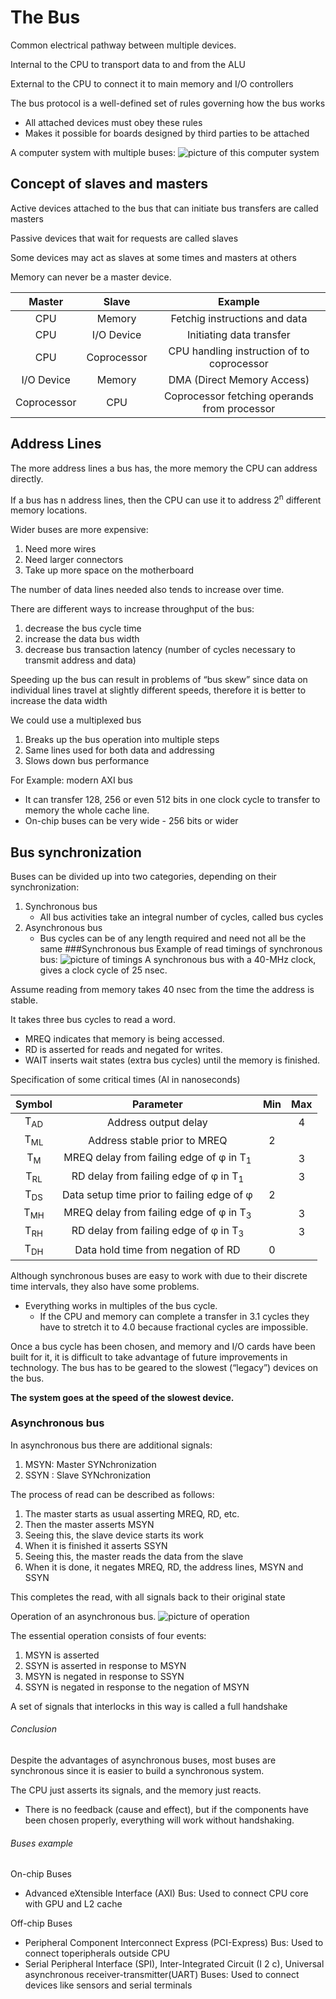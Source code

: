 # The Bus
Common electrical pathway between multiple devices.

Internal to the CPU to transport data to and from the ALU

External to the CPU to connect it to main memory and I/O
controllers

The bus protocol is a well-defined set of rules governing how the
bus works
* All attached devices must obey these rules
* Makes it possible for boards designed by third parties to be attached

A computer system with multiple buses:
![picture of this computer system][computer_system_with_buses]
## Concept of slaves and masters
Active devices attached to the bus that can initiate bus transfers
are called masters

Passive devices that wait for requests are called slaves

Some devices may act as slaves at some times and masters at
others

Memory can never be a master device.

|Master|Slave|Example|
|:---:|:---:|:---:|
|CPU|Memory| Fetchig instructions and data|
|CPU|I/O Device|Initiating data transfer|
|CPU|Coprocessor|CPU handling instruction of to coprocessor
|I/O Device|Memory| DMA (Direct Memory Access)
|Coprocessor|CPU| Coprocessor fetching operands from processor

## Address Lines
The more address lines a bus has, the more memory the CPU can
address directly.

If a bus has n address lines, then the CPU can use it to address 2<sup>n</sup>
different memory locations.

Wider buses are more expensive:
1. Need more wires
2. Need larger connectors
3. Take up more space on the motherboard

The number of data lines needed also tends to increase over time.

There are different ways to increase throughput of the bus:

1. decrease the bus cycle time
2. increase the data bus width
3. decrease bus transaction latency (number of cycles necessary to
transmit address and data)

Speeding up the bus can result in problems of “bus skew” since
data on individual lines travel at slightly different speeds, therefore it is better to increase the data width

We could use a multiplexed bus
1. Breaks up the bus operation into multiple steps
2. Same lines used for both data and addressing
3. Slows down bus performance

For Example: modern AXI bus
* It can transfer 128, 256 or even 512 bits in one clock cycle to
transfer to memory the whole cache line.
* On-chip buses can be very wide - 256 bits or wider

## Bus synchronization
Buses can be divided up into two categories, depending on their
synchronization:
1. Synchronous bus
   * All bus activities take an integral number of cycles, called bus cycles
1. Asynchronous bus
   * Bus cycles can be of any length required and need not all be the
same
###Synchronous bus
Example of read timings of synchronous bus:
![picture of timings][bus_reading_timings]
A synchronous bus with a 40-MHz clock, gives a clock cycle of 25 nsec.

Assume reading from memory takes 40 nsec from the time the address is stable.

It takes three bus cycles to read a word.
* MREQ indicates that memory is being accessed.
* RD is asserted for reads and negated for writes.
* WAIT inserts wait states (extra bus cycles) until the memory is
finished.

Specification of some critical times (Al in nanoseconds)

|Symbol|Parameter|Min|Max|
|:---:|:---:|:---:|:---:|
|T<sub>AD</sub>|Address output delay| |4
|T<sub>ML</sub>|Address stable prior to MREQ|2| |
|T<sub>M</sub>| MREQ delay from failing edge of φ in T<sub>1</sub>| |3|
|T<sub>RL</sub>|RD delay from failing edge of φ in T<sub>1</sub>| |3|
|T<sub>DS</sub>|Data setup time prior to failing edge of φ|2| |
|T<sub>MH</sub>|MREQ delay from failing edge of φ in T<sub>3</sub>| |3|
|T<sub>RH</sub>|RD delay from failing edge of φ in T<sub>3</sub>| |3|
|T<sub>DH</sub>|Data hold time from negation of RD|0| |

Although synchronous buses are easy to work with due to their
discrete time intervals, they also have some problems.

* Everything works in multiples of the bus cycle.
   * If the CPU and memory can complete a transfer in 3.1 cycles they
have to stretch it to 4.0 because fractional cycles are impossible.

Once a bus cycle has been chosen, and memory and I/O cards
have been built for it, it is difficult to take advantage of future
improvements in technology. The bus has to be geared to the
slowest (“legacy”) devices on the bus.

<b>The system goes at the speed of the slowest device.</b>

### Asynchronous bus

In asynchronous bus there are additional signals:
1. MSYN: Master SYNchronization
2. SSYN : Slave SYNchronization

The process of read can be described as follows:
1. The master starts as usual asserting MREQ, RD, etc.
2. Then the master asserts MSYN 
3. Seeing this, the slave device starts its work
4. When it is finished it asserts SSYN
5. Seeing this, the master reads the data from the slave
6. When it is done, it negates MREQ, RD, the address lines,
MSYN and SSYN

This completes the read, with all signals back to their original
state

Operation of an asynchronous bus.
![picture of operation][operations_asynchronous_bus]

The essential operation consists of four events:
1. MSYN is asserted
2. SSYN is asserted in response to MSYN
3. MSYN is negated in response to SSYN
4. SSYN is negated in response to the negation of MSYN

A set of signals that interlocks in this way is called a full
handshake

###### Conclusion
Despite the advantages of asynchronous buses, most buses are
synchronous since it is easier to build a synchronous system.

The CPU just asserts its signals, and the memory just reacts.
 * There is no feedback (cause and effect), but if the components have
been chosen properly, everything will work without handshaking.

###### Buses example
On-chip Buses
* Advanced eXtensible Interface (AXI) Bus: Used to connect
CPU core with GPU and L2 cache

Off-chip Buses
* Peripheral Component Interconnect Express
(PCI-Express) Bus: Used to connect toperipherals outside CPU
* Serial Peripheral Interface (SPI), Inter-Integrated Circuit
(I 2 c), Universal asynchronous receiver-transmitter(UART)
Buses: Used to connect devices like sensors and serial terminals





[operations_asynchronous_bus]: ./images/operations_asynchronous_bus.png
[bus_reading_timings]: ./images/bus_reading_timings.png
[computer_system_with_buses]: ./images/computer_system_with_buses.png
